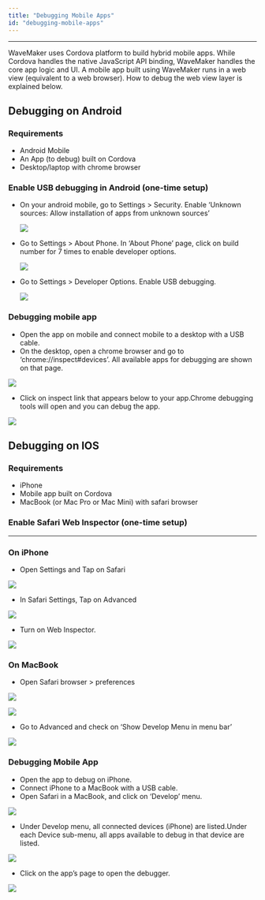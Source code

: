 ```yaml
---
title: "Debugging Mobile Apps"
id: "debugging-mobile-apps"
---
```

---

WaveMaker uses Cordova platform to build hybrid mobile apps. While Cordova handles the native JavaScript API binding, WaveMaker handles the core app logic and UI. A mobile app built using WaveMaker runs in a web view (equivalent to a web browser). How to debug the web view layer is explained below.

## Debugging on Android

### Requirements

- Android Mobile
- An App (to debug) built on Cordova
- Desktop/laptop with chrome browser

### Enable USB debugging in Android (one-time setup)

- On your android mobile, go to Settings > Security. Enable ‘Unknown sources: Allow installation of apps from unknown sources’  

    [![](/learn/assets/debug_andoid_1.png)](/learn/assets/debug_andoid_1.png)

- Go to Settings > About Phone. In ‘About Phone’ page, click on build number for 7 times to enable developer options.  

    [![](/learn/assets/debug_andoid_2.png)](/learn/assets/debug_andoid_2.png)

- Go to Settings > Developer Options. Enable USB debugging.  

    [![](/learn/assets/debug_andoid_3.png)](/learn/assets/debug_andoid_3.png)

### Debugging mobile app

- Open the app on mobile and connect mobile to a desktop with a USB cable.
- On the desktop, open a chrome browser and go to ‘chrome://inspect#devices’. All available apps for debugging are shown on that page. 

[![](/learn/assets/debug_andoid_4.png)](/learn/assets/debug_andoid_4.png)

- Click on inspect link that appears below to your app.Chrome debugging tools will open and you can debug the app. 

[![](/learn/assets/debug_andoid_5.png)](/learn/assets/debug_andoid_5.png)

## Debugging on IOS

### Requirements

- iPhone
- Mobile app built on Cordova
- MacBook (or Mac Pro or Mac Mini) with safari browser

### Enable Safari Web Inspector (one-time setup)
---
### On iPhone

- Open Settings and Tap on Safari 

[![](/learn/assets/debug_ios_1.png)](/learn/assets/debug_ios_1.png)

- In Safari Settings, Tap on Advanced 

[![](/learn/assets/debug_ios_2.png)](/learn/assets/debug_ios_2.png)

- Turn on Web Inspector. 

[![](/learn/assets/debug_ios_3.png)](/learn/assets/debug_ios_3.png)

### On MacBook

- Open Safari browser > preferences 

[![](/learn/assets/debug_ios_4.png)](/learn/assets/debug_ios_4.png) 

[![](/learn/assets/debug_ios_5.png)](/learn/assets/debug_ios_5.png)

- Go to Advanced and check on ‘Show Develop Menu in menu bar’ 

[![](/learn/assets/debug_ios_6.png)](/learn/assets/debug_ios_6.png)

### Debugging Mobile App

- Open the app to debug on iPhone.
- Connect iPhone to a MacBook with a USB cable.
- Open Safari in a MacBook, and click on ‘Develop’ menu. 

[![](/learn/assets/debug_ios_7.png)](/learn/assets/debug_ios_7.png)

- Under Develop menu, all connected devices (iPhone) are listed.Under each Device sub-menu, all apps available to debug in that device are listed. 

[![](/learn/assets/debug_ios_8.png)](/learn/assets/debug_ios_8.png)

- Click on the app’s page to open the debugger. 

[![](/learn/assets/debug_ios_9.png)](/learn/assets/debug_ios_9.png)
